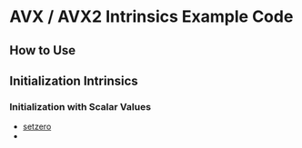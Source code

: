 # AVX / AVX2 Intrinsics Example Code

## How to Use


## Initialization Intrinsics

### Initialization with Scalar Values

- [setzero](Initialization_Intrinsics/src/setzero.c)
- 

